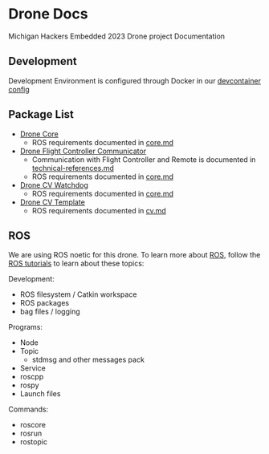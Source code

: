 # Drone Docs
Michigan Hackers Embedded 2023 Drone project Documentation

## Development

Development Environment is configured through Docker in our [devcontainer config](https://github.com/mh-embed/.devcontainer)

## Package List
- [Drone Core](https://github.com/mh-embed/drone-core)
  - ROS requirements documented in [core.md](https://github.com/mh-embed/drone-docs/blob/main/core.md)
- [Drone Flight Controller Communicator](https://github.com/mh-embed/drone-flight-controller-node)
  - Communication with Flight Controller and Remote is documented in [technical-references.md](https://github.com/mh-embed/drone-docs/blob/main/technical-references.md)
  - ROS requirements documented in [core.md](https://github.com/mh-embed/drone-docs/blob/main/core.md)
- [Drone CV Watchdog](https://github.com/mh-embed/drone-cv-watchdog)
  - ROS requirements documented in [core.md](https://github.com/mh-embed/drone-docs/blob/main/core.md)
- [Drone CV Template](https://github.com/mh-embed/drone-cv-template)
  - ROS requirements documented in [cv.md](https://github.com/mh-embed/drone-docs/blob/main/cv.md)

## ROS
We are using ROS noetic for this drone. To learn more about [ROS](https://www.ros.org/), follow the [ROS tutorials](http://wiki.ros.org/ROS/Tutorials) to learn about these topics:

Development:
- ROS filesystem / Catkin workspace
- ROS packages
- bag files / logging

Programs:
- Node
- Topic
  - stdmsg and other messages pack
- Service
- roscpp
- rospy
- Launch files

Commands:
- roscore
- rosrun
- rostopic


